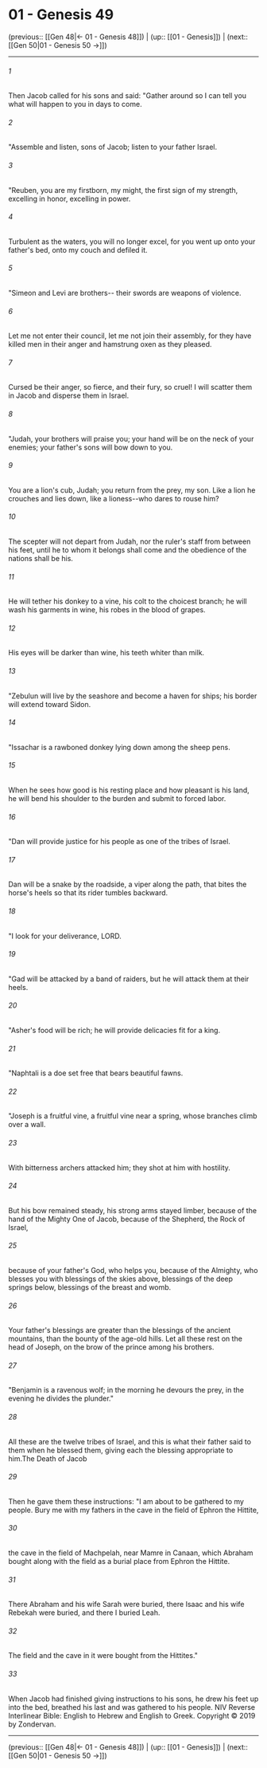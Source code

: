# 01 - Genesis 49

(previous:: [[Gen 48|← 01 - Genesis 48]]) | (up:: [[01 - Genesis]]) | (next:: [[Gen 50|01 - Genesis 50 →]])

***


###### 1 
Then Jacob called for his sons and said: "Gather around so I can tell you what will happen to you in days to come. 

###### 2 
"Assemble and listen, sons of Jacob; listen to your father Israel. 

###### 3 
"Reuben, you are my firstborn, my might, the first sign of my strength, excelling in honor, excelling in power. 

###### 4 
Turbulent as the waters, you will no longer excel, for you went up onto your father's bed, onto my couch and defiled it. 

###### 5 
"Simeon and Levi are brothers-- their swords are weapons of violence. 

###### 6 
Let me not enter their council, let me not join their assembly, for they have killed men in their anger and hamstrung oxen as they pleased. 

###### 7 
Cursed be their anger, so fierce, and their fury, so cruel! I will scatter them in Jacob and disperse them in Israel. 

###### 8 
"Judah, your brothers will praise you; your hand will be on the neck of your enemies; your father's sons will bow down to you. 

###### 9 
You are a lion's cub, Judah; you return from the prey, my son. Like a lion he crouches and lies down, like a lioness--who dares to rouse him? 

###### 10 
The scepter will not depart from Judah, nor the ruler's staff from between his feet, until he to whom it belongs shall come and the obedience of the nations shall be his. 

###### 11 
He will tether his donkey to a vine, his colt to the choicest branch; he will wash his garments in wine, his robes in the blood of grapes. 

###### 12 
His eyes will be darker than wine, his teeth whiter than milk. 

###### 13 
"Zebulun will live by the seashore and become a haven for ships; his border will extend toward Sidon. 

###### 14 
"Issachar is a rawboned donkey lying down among the sheep pens. 

###### 15 
When he sees how good is his resting place and how pleasant is his land, he will bend his shoulder to the burden and submit to forced labor. 

###### 16 
"Dan will provide justice for his people as one of the tribes of Israel. 

###### 17 
Dan will be a snake by the roadside, a viper along the path, that bites the horse's heels so that its rider tumbles backward. 

###### 18 
"I look for your deliverance, LORD. 

###### 19 
"Gad will be attacked by a band of raiders, but he will attack them at their heels. 

###### 20 
"Asher's food will be rich; he will provide delicacies fit for a king. 

###### 21 
"Naphtali is a doe set free that bears beautiful fawns. 

###### 22 
"Joseph is a fruitful vine, a fruitful vine near a spring, whose branches climb over a wall. 

###### 23 
With bitterness archers attacked him; they shot at him with hostility. 

###### 24 
But his bow remained steady, his strong arms stayed limber, because of the hand of the Mighty One of Jacob, because of the Shepherd, the Rock of Israel, 

###### 25 
because of your father's God, who helps you, because of the Almighty, who blesses you with blessings of the skies above, blessings of the deep springs below, blessings of the breast and womb. 

###### 26 
Your father's blessings are greater than the blessings of the ancient mountains, than the bounty of the age-old hills. Let all these rest on the head of Joseph, on the brow of the prince among his brothers. 

###### 27 
"Benjamin is a ravenous wolf; in the morning he devours the prey, in the evening he divides the plunder." 

###### 28 
All these are the twelve tribes of Israel, and this is what their father said to them when he blessed them, giving each the blessing appropriate to him.The Death of Jacob 

###### 29 
Then he gave them these instructions: "I am about to be gathered to my people. Bury me with my fathers in the cave in the field of Ephron the Hittite, 

###### 30 
the cave in the field of Machpelah, near Mamre in Canaan, which Abraham bought along with the field as a burial place from Ephron the Hittite. 

###### 31 
There Abraham and his wife Sarah were buried, there Isaac and his wife Rebekah were buried, and there I buried Leah. 

###### 32 
The field and the cave in it were bought from the Hittites." 

###### 33 
When Jacob had finished giving instructions to his sons, he drew his feet up into the bed, breathed his last and was gathered to his people. NIV Reverse Interlinear Bible: English to Hebrew and English to Greek. Copyright © 2019 by Zondervan.

***

(previous:: [[Gen 48|← 01 - Genesis 48]]) | (up:: [[01 - Genesis]]) | (next:: [[Gen 50|01 - Genesis 50 →]])
